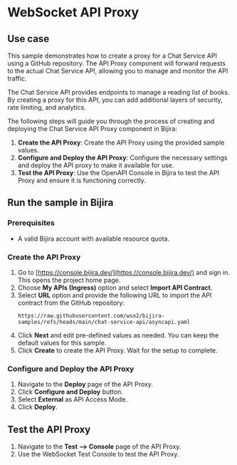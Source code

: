 # WebSocket API Proxy

## Use case

This sample demonstrates how to create a proxy for a Chat Service API using a GitHub repository. 
The API Proxy component will forward requests to the actual Chat Service API, allowing you to manage and monitor the API traffic.

The Chat Service API provides endpoints to manage a reading list of books. 
By creating a proxy for this API, you can add additional layers of security, rate limiting, and analytics.

The following steps will guide you through the process of creating and deploying the Chat Service API Proxy component in Bijira:

1. **Create the API Proxy**: Create the API Proxy using the provided sample values.
2. **Configure and Deploy the API Proxy**: Configure the necessary settings and deploy the API proxy to make it available for use.
3. **Test the API Proxy**: Use the OpenAPI Console in Bijira to test the API Proxy and ensure it is functioning correctly.

## Run the sample in Bijira

### Prerequisites

- A valid Bijira account with available resource quota.

### Create the API Proxy

1. Go to [https://console.bijira.dev/](https://console.bijira.dev/) and sign in. This opens the project home page.
2. Choose **My APIs (Ingress)** option and select **Import API Contract**.
3. Select **URL** option and provide the following URL to import the API contract from the GitHub repository:
   ```
   https://raw.githubusercontent.com/wso2/bijira-samples/refs/heads/main/chat-service-api/asyncapi.yaml
   ```
4. Click **Next** and edit pre-defined values as needed. You can keep the default values for this sample.
5. Click **Create** to create the API Proxy. Wait for the setup to complete.

### Configure and Deploy the API Proxy

1. Navigate to the **Deploy** page of the API Proxy.
2. Click **Configure and Deploy** button.
3. Select **External** as API Access Mode.
4. Click **Deploy**.

## Test the API Proxy

1. Navigate to the **Test --> Console** page of the API Proxy.
2. Use the WebSocket Test Console to test the API Proxy.
